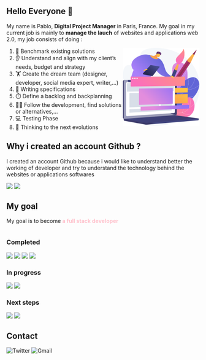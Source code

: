 ## Hello Everyone 👋
<div>
<p>My name is Pablo, <strong>Digital Project Manager</strong> in Paris, France. My goal in my current job is mainly to <strong>manage the lauch</strong> of websites and applications web 2.0, my job consists of doing : </p>
<img align='right'style="width:200px;" src="https://raw.githubusercontent.com/Pablo-Hououin/Pablo-Hououin/master/computer-illustration.png">
<ol>
<li>🔭 Benchmark existing solutions</li>
<li>👂 Understand and align with my client’s needs, budget and strategy</li>
<li>🏋️ Create the dream team (designer, developer, social media expert, writer,...)</li>
<li>📝 Writing specifications</li>
<li>⏱️ Define a backlog and backplanning</li>
<li>👨‍🔬 Follow the development, find solutions or alternatives,... </li>
<li>💻 Testing Phase</li>
<li>🧠 Thinking to the next evolutions</li>
</ol>
</div>

## Why i created an account Github ?

<p>I created an account Github because i would like to understand better the working of developer and try to understand the technology behind the websites or applications softwares</p>
<div style='width=100%;display=grid;grid-template-columns=2;'>
<img height="180em" src="https://github-readme-stats.vercel.app/api?username=Pablo-Hououin&show_icons=true&theme=radical&hide_rank=true">
<img height="180em" src="https://github-readme-stats.vercel.app/api/top-langs/?username=Pablo-Hououin&layout=donut&size_weight=0.5&count_weight=0.5&theme=radical">
</div>

## My goal

<p>My goal is to become <strong style='color:pink;'>a full stack developer</strong></p>

<div align="left">
  <div style="display: inline-block;">
    <h3>Completed</h3>
    <img height="40em" src="https://cdn.jsdelivr.net/gh/devicons/devicon/icons/html5/html5-original.svg" />
    <img height="40em" src="https://cdn.jsdelivr.net/gh/devicons/devicon/icons/css3/css3-original.svg" />
    <img height="40em" src="https://cdn.jsdelivr.net/gh/devicons/devicon/icons/javascript/javascript-plain.svg" />
    <img height="40em" src="https://cdn.jsdelivr.net/gh/devicons/devicon/icons/git/git-original.svg"/>
  </div>

  <div style= display: inline-block;">
    <h3>In progress</h3>
    <img height="40em" src="https://cdn.jsdelivr.net/gh/devicons/devicon/icons/react/react-original.svg" />
    <img height="40em" src="https://cdn.jsdelivr.net/gh/devicons/devicon/icons/nodejs/nodejs-original.svg" />
  </div>

  <div style=display: inline-block;">
    <h3>Next steps</h3>
    <img height="40em" src="https://cdn.jsdelivr.net/gh/devicons/devicon/icons/mongodb/mongodb-original.svg" />
    <img height="40em" src="https://cdn.jsdelivr.net/gh/devicons/devicon/icons/python/python-original.svg" />
  </div>
</div>

## Contact 

![Twitter](https://img.shields.io/badge/Twitter-%231DA1F2.svg?style=for-the-badge&logo=Twitter&logoColor=white)
![Gmail](https://img.shields.io/badge/Gmail-D14836?style=for-the-badge&logo=gmail&logoColor=white)
